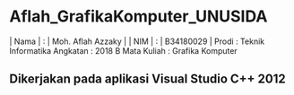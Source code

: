 # Aflah_GrafikaKomputer_UNUSIDA

| Nama | : | Moh. Aflah Azzaky |
| NIM | : | B34180029 |
Prodi       : Teknik Informatika
Angkatan    : 2018 B
Mata Kuliah : Grafika Komputer

## Dikerjakan pada aplikasi Visual Studio C++ 2012
